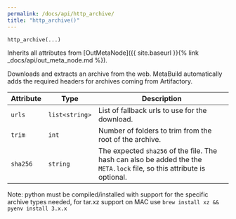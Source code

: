 ```yaml
---
permalink: /docs/api/http_archive/
title: "http_archive()"
---
```


```python
http_archive(...)
```

Inherits all attributes from [OutMetaNode]({{ site.baseurl }}{% link _docs/api/out_meta_node.md %}).

Downloads and extracts an archive from the web. MetaBuild automatically adds the required headers for archives coming from Artifactory.

| Attribute | Type | Description |
|-----------|------|-------------|
| `urls` | `list<string>` | List of fallback urls to use for the download. |
| `trim` | `int` | Number of folders to trim from the root of the archive. |
| `sha256` | `string` | The expected `sha256` of the file. The hash can also be added the the `META.lock` file, so this attribute is optional. |

Note: python must be compiled/installed with support for the specific archive types needed, for tar.xz support on MAC use
```brew install xz && pyenv install 3.x.x```
